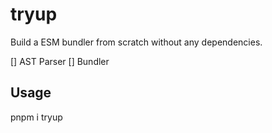 # tryup

Build a ESM bundler from scratch without any dependencies.

[] AST Parser
[] Bundler

## Usage

pnpm i tryup




